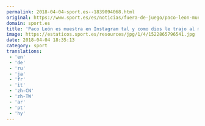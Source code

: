 ```yaml
---
permalink: 2018-04-04-sport.es--1839094068.html
original: https://www.sport.es/es/noticias/fuera-de-juego/paco-leon-muestra-instagram-tal-como-dios-trajo-mundo-6732981?utm_source=rss-noticias&utm_medium=feed&utm_campaign=fuera-de-juego
domain: sport.es
title: 'Paco León es muestra en Instagram tal y como dios le trajo al mundo'
image: https://estaticos.sport.es/resources/jpg/1/4/1522865796541.jpg
date: 2018-04-04 18:35:13
category: sport
translations: 
 - 'en'
 - 'de'
 - 'ru'
 - 'ja'
 - 'fr'
 - 'it'
 - 'zh-CN'
 - 'zh-TW'
 - 'ar'
 - 'pt'
 - 'hy'
---
```


